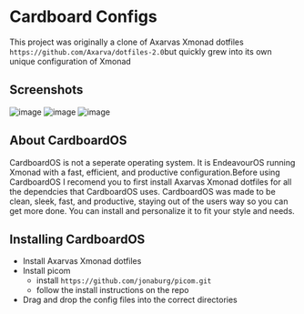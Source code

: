 # Cardboard Configs
This project was originally a clone of Axarvas Xmonad dotfiles ``` https://github.com/Axarva/dotfiles-2.0 ```but quickly grew into its own unique configuration of Xmonad



## Screenshots
![image](https://github.com/swamiswami03/Xmonad-Configs/assets/104904388/186e2b83-bd17-4bf8-9b72-a4be5f375ead)
![image](https://github.com/swamiswami03/Xmonad-Configs/assets/104904388/5f901f2b-b50a-408d-b4ca-f79d029a97e8)
![image](https://github.com/swamiswami03/Xmonad-Configs/assets/104904388/b6717240-8a84-4285-8cff-95d335462721)

## About CardboardOS
CardboardOS is not a seperate operating system. It is EndeavourOS running Xmonad with a fast, efficient, and productive configuration.Before using CardboardOS I recomend you to first install Axarvas Xmonad dotfiles for all the dependcies that CardboardOS uses. CardboardOS was made to be clean, sleek, fast, and productive, staying out of the users way so you can get more done. You can install and personalize it to fit your style and needs.

## Installing CardboardOS
+ Install Axarvas Xmonad dotfiles
+ Install picom
  + install ``` https://github.com/jonaburg/picom.git ```
  + follow the install instructions on the repo
+ Drag and drop the config files into the correct directories
